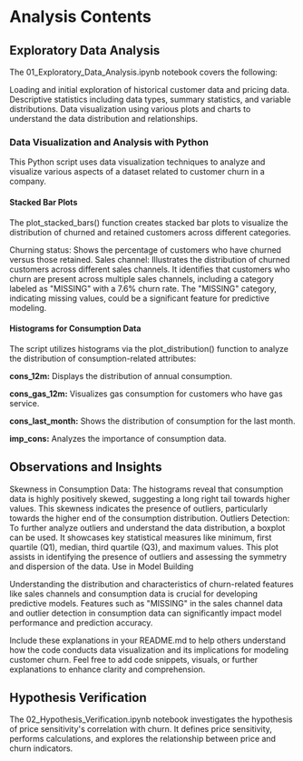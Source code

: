 # Analysis Contents

## Exploratory Data Analysis

The 01_Exploratory_Data_Analysis.ipynb notebook covers the following:

Loading and initial exploration of historical customer data and pricing data.
Descriptive statistics including data types, summary statistics, and variable distributions.
Data visualization using various plots and charts to understand the data distribution and relationships.

### Data Visualization and Analysis with Python
This Python script uses data visualization techniques to analyze and visualize various aspects of a dataset related to customer churn in a company.

#### Stacked Bar Plots

The plot_stacked_bars() function creates stacked bar plots to visualize the distribution of churned and retained customers across different categories.

Churning status: Shows the percentage of customers who have churned versus those retained.
Sales channel: Illustrates the distribution of churned customers across different sales channels. It identifies that customers who churn are present across multiple sales channels, including a category labeled as "MISSING" with a 7.6% churn rate. The "MISSING" category, indicating missing values, could be a significant feature for predictive modeling.

#### Histograms for Consumption Data

The script utilizes histograms via the plot_distribution() function to analyze the distribution of consumption-related attributes:

**cons_12m:** Displays the distribution of annual consumption.

**cons_gas_12m:** Visualizes gas consumption for customers who have gas service.

**cons_last_month:** Shows the distribution of consumption for the last month.

**imp_cons:** Analyzes the importance of consumption data.

## Observations and Insights

Skewness in Consumption Data: The histograms reveal that consumption data is highly positively skewed, suggesting a long right tail towards higher values. This skewness indicates the presence of outliers, particularly towards the higher end of the consumption distribution.
Outliers Detection: To further analyze outliers and understand the data distribution, a boxplot can be used. It showcases key statistical measures like minimum, first quartile (Q1), median, third quartile (Q3), and maximum values. This plot assists in identifying the presence of outliers and assessing the symmetry and dispersion of the data.
Use in Model Building

Understanding the distribution and characteristics of churn-related features like sales channels and consumption data is crucial for developing predictive models. Features such as "MISSING" in the sales channel data and outlier detection in consumption data can significantly impact model performance and prediction accuracy.

Include these explanations in your README.md to help others understand how the code conducts data visualization and its implications for modeling customer churn. Feel free to add code snippets, visuals, or further explanations to enhance clarity and comprehension.

## Hypothesis Verification
The 02_Hypothesis_Verification.ipynb notebook investigates the hypothesis of price sensitivity's correlation with churn. 
It defines price sensitivity, performs calculations, and explores the relationship between price and churn indicators.

